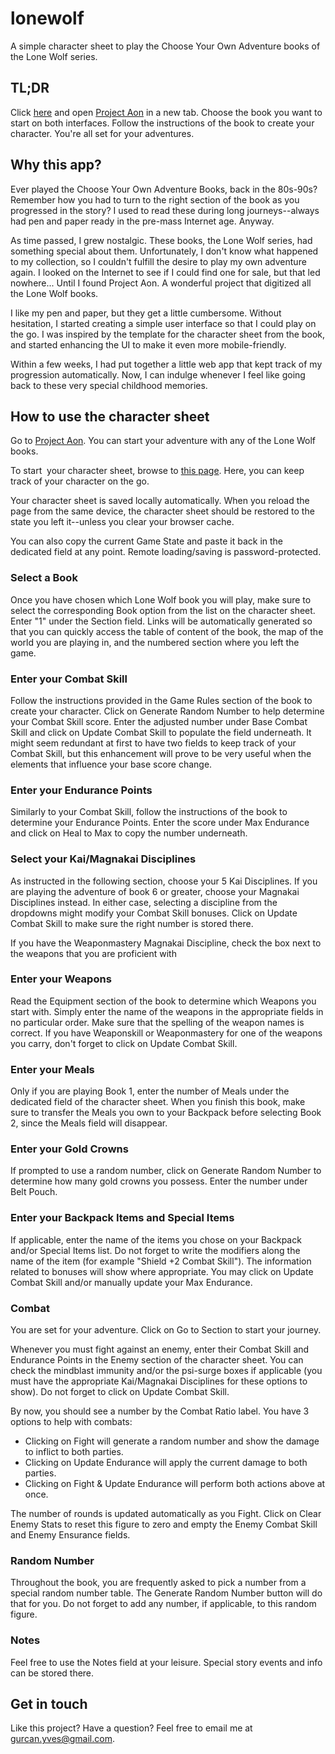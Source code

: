 # lonewolf

A simple character sheet to play the Choose Your Own Adventure books of the Lone Wolf series.

## TL;DR

Click [here](http://lonewolf.yvesgurcan.com/build) and open [Project Aon](https://www.projectaon.org/en/Main/Books) in a new tab. Choose the book you want to start on both interfaces. Follow the instructions of the book to create your character. You're all set for your adventures.

## Why this app?

Ever played the Choose Your Own Adventure Books, back in the 80s-90s? Remember how you had to turn to the right section of the book as you progressed in the story? I used to read these during long journeys--always had pen and paper ready in the pre-mass Internet age. Anyway.

As time passed, I grew nostalgic. These books, the Lone Wolf series, had something special about them. Unfortunately, I don't know what happened to my collection, so I couldn't fulfill the desire to play my own adventure again. I looked on the Internet to see if I could find one for sale, but that led nowhere... Until I found Project Aon. A wonderful project that digitized all the Lone Wolf books.

I like my pen and paper, but they get a little cumbersome. Without hesitation, I started creating a simple user interface so that I could play on the go. I was inspired by the template for the character sheet from the book, and started enhancing the UI to make it even more mobile-friendly.

Within a few weeks, I had put together a little web app that kept track of my progression automatically. Now, I can indulge whenever I feel like going back to these very special childhood memories.

## How to use the character sheet

Go to [Project Aon](https://www.projectaon.org/en/Main/Home>). You can start your adventure with any of the Lone Wolf books.

To start  your character sheet, browse to [this page](http://lonewolf.yvesgurcan.com/build). Here, you can keep track of your character on the go.

Your character sheet is saved locally automatically. When you reload the page from the same device, the character sheet should be restored to the state you left it--unless you clear your browser cache.

You can also copy the current Game State and paste it back in the dedicated field at any point. Remote loading/saving is password-protected.

### Select a Book

Once you have chosen which Lone Wolf book you will play, make sure to select the corresponding Book option from the list on the character sheet. Enter "1" under the Section field. Links will be automatically generated so that you can quickly access the table of content of the book, the map of the world you are playing in, and the numbered section where you left the game.

### Enter your Combat Skill

Follow the instructions provided in the Game Rules section of the book to create your character. Click on Generate Random Number to help determine your Combat Skill score. Enter the adjusted number under Base Combat Skill and click on Update Combat Skill to populate the field underneath. It might seem redundant at first to have two fields to keep track of your Combat Skill, but this enhancement will prove to be very useful when the elements that influence your base score change.

### Enter your Endurance Points

Similarly to your Combat Skill, follow the instructions of the book to determine your Endurance Points. Enter the score under Max Endurance and click on Heal to Max to copy the number underneath.

### Select your Kai/Magnakai Disciplines

As instructed in the following section, choose your 5 Kai Disciplines. If you are playing the adventure of book 6 or greater, choose your Magnakai Disciplines instead. In either case, selecting a discipline from the dropdowns might modify your Combat Skill bonuses. Click on Update Combat Skill to make sure the right number is stored there.

If you have the Weaponmastery Magnakai Discipline, check the box next to the weapons that you are proficient with

### Enter your Weapons

Read the Equipment section of the book to determine which Weapons you start with. Simply enter the name of the weapons in the appropriate fields in no particular order. Make sure that the spelling of the weapon names is correct. If you have Weaponskill or Weaponmastery for one of the weapons you carry, don't forget to click on Update Combat Skill.

### Enter your Meals

Only if you are playing Book 1, enter the number of Meals under the dedicated field of the character sheet. When you finish this book, make sure to transfer the Meals you own to your Backpack before selecting Book 2, since the Meals field will disappear.

### Enter your Gold Crowns

If prompted to use a random number, click on Generate Random Number to determine how many gold crowns you possess. Enter the number under Belt Pouch.

### Enter your Backpack Items and Special Items

If applicable, enter the name of the items you chose on your Backpack and/or Special Items list. Do not forget to write the modifiers along the name of the item (for example "Shield +2 Combat Skill"). The information related to bonuses will show where appropriate. You may click on Update Combat Skill and/or manually update your Max Endurance.

### Combat

You are set for your adventure. Click on Go to Section to start your journey.

Whenever you must fight against an enemy, enter their Combat Skill and Endurance Points in the Enemy section of the character sheet. You can check the mindblast immunity and/or the psi-surge boxes if applicable (you must have the appropriate Kai/Magnakai Disciplines for these options to show). Do not forget to click on Update Combat Skill.

By now, you should see a number by the Combat Ratio label. You have 3 options to help with combats:

-   Clicking on Fight will generate a random number and show the damage to inflict to both parties.
-   Clicking on Update Endurance will apply the current damage to both parties.
-   Clicking on Fight & Update Endurance will perform both actions above at once.

The number of rounds is updated automatically as you Fight. Click on Clear Enemy Stats to reset this figure to zero and empty the Enemy Combat Skill and Enemy Ensurance fields.

### Random Number

Throughout the book, you are frequently asked to pick a number from a special random number table. The Generate Random Number button will do that for you. Do not forget to add any number, if applicable, to this random figure.

### Notes

Feel free to use the Notes field at your leisure. Special story events and info can be stored there.

## Get in touch

Like this project? Have a question? Feel free to email me at gurcan.yves@gmail.com.

